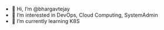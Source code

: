 - 👋 Hi, I’m @bhargavtejay
- 👀 I’m interested in DevOps, Cloud Computing, SystemAdmin
- 🌱 I’m currently learning K8S
<!---
- 💞️ I’m looking to collaborate on ...
- 📫 How to reach me ...
--->

<!---
bhargavtejay/bhargavtejay is a ✨ special ✨ repository because its `README.md` (this file) appears on your GitHub profile.
You can click the Preview link to take a look at your changes.
--->
